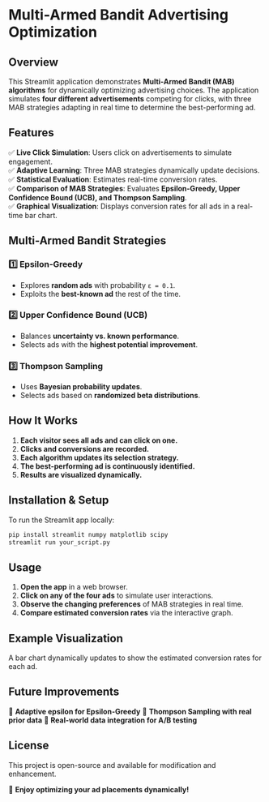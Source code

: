 # Multi-Armed Bandit Advertising Optimization

## Overview
This Streamlit application demonstrates **Multi-Armed Bandit (MAB) algorithms** for dynamically optimizing advertising choices. The application simulates **four different advertisements** competing for clicks, with three MAB strategies adapting in real time to determine the best-performing ad.

## Features
✅ **Live Click Simulation**: Users click on advertisements to simulate engagement.  
✅ **Adaptive Learning**: Three MAB strategies dynamically update decisions.  
✅ **Statistical Evaluation**: Estimates real-time conversion rates.  
✅ **Comparison of MAB Strategies**: Evaluates **Epsilon-Greedy, Upper Confidence Bound (UCB), and Thompson Sampling**.  
✅ **Graphical Visualization**: Displays conversion rates for all ads in a real-time bar chart.  

## Multi-Armed Bandit Strategies
### **1️⃣ Epsilon-Greedy**
- Explores **random ads** with probability `ε = 0.1`.
- Exploits the **best-known ad** the rest of the time.

### **2️⃣ Upper Confidence Bound (UCB)**
- Balances **uncertainty vs. known performance**.
- Selects ads with the **highest potential improvement**.

### **3️⃣ Thompson Sampling**
- Uses **Bayesian probability updates**.
- Selects ads based on **randomized beta distributions**.

## How It Works
1. **Each visitor sees all ads and can click on one.**
2. **Clicks and conversions are recorded.**
3. **Each algorithm updates its selection strategy.**
4. **The best-performing ad is continuously identified.**
5. **Results are visualized dynamically.**

## Installation & Setup
To run the Streamlit app locally:
```bash
pip install streamlit numpy matplotlib scipy
streamlit run your_script.py
```

## Usage
1. **Open the app** in a web browser.
2. **Click on any of the four ads** to simulate user interactions.
3. **Observe the changing preferences** of MAB strategies in real time.
4. **Compare estimated conversion rates** via the interactive graph.

## Example Visualization
A bar chart dynamically updates to show the estimated conversion rates for each ad.

## Future Improvements
🔹 **Adaptive epsilon for Epsilon-Greedy**
🔹 **Thompson Sampling with real prior data**
🔹 **Real-world data integration for A/B testing**

## License
This project is open-source and available for modification and enhancement.

🚀 **Enjoy optimizing your ad placements dynamically!**


